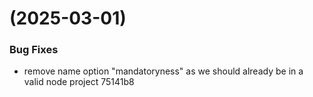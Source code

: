 #  (2025-03-01)


### Bug Fixes

* remove name option "mandatoryness" as we should already be in a valid node project 75141b8



